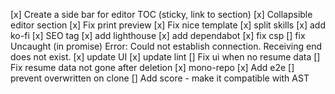 [x] Create a side bar for editor TOC (sticky, link to section)
[x] Collapsible editor section
[x] Fix print preview
[x] Fix nice template
[x] split skills
[x] add ko-fi
[x] SEO tag
[x] add lighthouse
[x] add dependabot
[x] fix csp
[] fix Uncaught (in promise) Error: Could not establish connection. Receiving end does not exist.
[x] update UI
[x] update lint
[] Fix ui when no resume data
[] Fix resume data not gone after deletion
[x] mono-repo
[x] Add e2e
[] prevent overwritten on clone
[] Add score - make it compatible with AST

